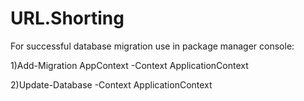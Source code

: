 # URL.Shorting
For successful database migration use in package manager console:

1)Add-Migration AppContext -Context ApplicationContext

2)Update-Database -Context ApplicationContext


